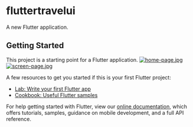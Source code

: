 # fluttertravelui

A new Flutter application.

## Getting Started

This project is a starting point for a Flutter application.
[![home-page.jpg](https://i.postimg.cc/HszkVGGK/home-page.jpg)](https://postimg.cc/WhDvHH16)                                               
[![screen-page.jpg](https://i.postimg.cc/Jzh4XTMh/screen-page.jpg)](https://postimg.cc/xcW2D3kr)


A few resources to get you started if this is your first Flutter project:

- [Lab: Write your first Flutter app](https://flutter.dev/docs/get-started/codelab)
- [Cookbook: Useful Flutter samples](https://flutter.dev/docs/cookbook)

For help getting started with Flutter, view our
[online documentation](https://flutter.dev/docs), which offers tutorials,
samples, guidance on mobile development, and a full API reference.
